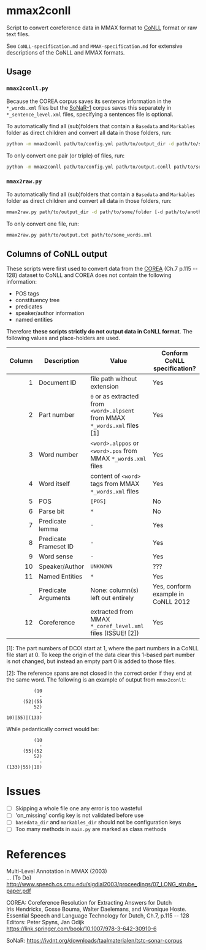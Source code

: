 # mmax2conll
Script to convert coreference data in MMAX format to [CoNLL][] format or raw text files.

See `CoNLL-specification.md` and `MMAX-specification.md` for extensive descriptions of the CoNLL and MMAX formats.


## Usage

### `mmax2conll.py`
Because the COREA corpus saves its sentence information in the `*_words.xml` files
but the [SoNaR-1][] corpus saves this separately in `*_sentence_level.xml` files,
specifying a sentences file is optional.

To automatically find all (sub)folders that contain a `Basedata` and `Markables` folder as direct children and convert all data in those folders, run:

```sh
python -m mmax2conll path/to/config.yml path/to/output_dir -d path/to/some/folder [-d path/to/another/folder ...]
```

To only convert one pair (or triple) of files, run:
```sh
python -m mmax2conll path/to/config.yml path/to/output.conll path/to/some_words.xml path/to/a_coref_level.xml [path/to/a_sentence_level.xml]
```

### `mmax2raw.py`
To automatically find all (sub)folders that contain a `Basedata` and `Markables` folder as direct children and convert all data in those folders, run:

```sh
mmax2raw.py path/to/output_dir -d path/to/some/folder [-d path/to/another/folder ...]
```

To only convert one file, run:
```sh
mmax2raw.py path/to/output.txt path/to/some_words.xml
```


## Columns of CoNLL output
These scripts were first used to convert data from the [COREA][] (Ch.7 p.115 -- 128) dataset to CoNLL and
COREA does not contain the following information:

 - POS tags
 - constituency tree
 - predicates
 - speaker/author information
 - named entities

Therefore **these scripts strictly do not output data in CoNLL format**.
The following values and place-holders are used.

| Column  | Description           | Value                                                                         | Conform CoNLL specification?
| ---:    | ---                   | ---                                                                           | ---
|       1 | Document ID           | file path without extension                                                   | Yes
|       2 | Part number           | `0` or as extracted from `<word>.alpsent` from MMAX `*_words.xml` files \[1\] | Yes
|       3 | Word number           | `<word>.alppos` or `<word>.pos` from MMAX `*_words.xml` files                 | Yes
|       4 | Word itself           | content of `<word>` tags from MMAX `*_words.xml` files                        | Yes
|       5 | POS                   | `[POS]`                                                                       | No
|       6 | Parse bit             | `*`                                                                           | No
|       7 | Predicate lemma       | `-`                                                                           | Yes
|       8 | Predicate Frameset ID | `-`                                                                           | Yes
|       9 | Word sense            | `-`                                                                           | Yes
|      10 | Speaker/Author        | `UNKNOWN`                                                                     | ???
|      11 | Named Entities        | `*`                                                                           | Yes
|       - | Predicate Arguments   | None: column(s) left out entirely                                             | Yes, conform example in CoNLL 2012
|      12 | Coreference           | extracted from MMAX `*_coref_level.xml` files (ISSUE! \[2\])                  | Yes

\[1\]:
  The part numbers of DCOI start at 1, where the part numbers in a CoNLL file start at 0.
  To keep the origin of the data clear this 1-based part number is not changed,
  but instead an empty part 0 is added to those files.

\[2\]:
  The reference spans are not closed in the correct order if they end at the same word. The following is an example of output from `mmax2conll`:

              (10
                -
          (52|(55
              52)
                -
    10)|55)|(133)

  While pedantically correct would be:

              (10
                -
          (55|(52
              52)
                -
    (133)|55)|10)


# Issues

 - [ ] Skipping a whole file one any error is too wasteful
 - [ ] 'on_missing' config key is not validated before use
 - [ ] `basedata_dir` and `markables_dir` should not be configuration keys
 - [ ] Too many methods in `main.py` are marked as class methods

# References
Multi-Level Annotation in MMAX (2003)<br>
... (To Do)<br>
http://www.speech.cs.cmu.edu/sigdial2003/proceedings/07_LONG_strube_paper.pdf


COREA: Coreference Resolution for Extracting Answers for Dutch<br>
Iris Hendrickx, Gosse Bouma, Walter Daelemans, and Véronique Hoste.<br>
Essential Speech and Language Technology for Dutch, Ch.7, p.115 -- 128<br>
Editors: Peter Spyns, Jan Odijk<br>
https://link.springer.com/book/10.1007/978-3-642-30910-6<br>

SoNaR: https://ivdnt.org/downloads/taalmaterialen/tstc-sonar-corpus


[COREA]: https://link.springer.com/book/10.1007/978-3-642-30910-6
[CoNLL]: http://conll.cemantix.org/2012/data.html
[SoNaR-1]: https://ivdnt.org/downloads/taalmaterialen/tstc-sonar-corpus
